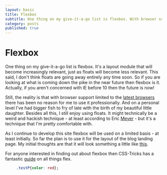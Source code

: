 ```yaml
---
layout: basic
title: Flexbox
subtitle: One thing on my give-it-a-go list is flexbox. With browser support limited to the <a href="http://caniuse.com/#feat=flexbox" >latest browsers</a> there has been no reason for me to use it professionally. And on a personal level I've had bigger fish to fry of late with the birth of my beautiful little daughter. Besides all this, I still enjoy using floats. It might technically be a weird and hackish technique - at least according to Eric <a href="http://shoptalkshow.com/episodes/161-with-eric-meyer/" >Meyer</a> - but it's something I'm pretty comfortable with.
category: posts
published: true
---
```


# Flexbox

One thing on my give-it-a-go list is flexbox. It's a layout module that will become increasingly relevant, just as floats will become less relevant. This said, I don't think floats are going away entirely any time soon. So if you are looking at what is coming down the pike in the near future then flexbox is it. Actually, if you aren't concerned with IE before 10 then the future is now!

Still, the reality is that with browser support limited to the <a href="http://caniuse.com/#feat=flexbox" >latest browsers</a> there has been no reason for me to use it professionally. And on a personal level I've had bigger fish to fry of late with the birth of my beautiful little daughter. Besides all this, I still enjoy using floats. It might technically be a weird and hackish technique - at least according to Eric <a href="http://shoptalkshow.com/episodes/161-with-eric-meyer/" >Meyer</a> - but it's a technique that I'm pretty comfortable with.

As I continue to develop this site flexbox will be used on a limited basis - at least initially. So far the plan is to use it for the layout of the blog landing page. My initial thoughts are that it will look something a little like <a href="http://codepen.io/anon/pen/QbwVor" >this</a>.

For anyone interested in finding out about flexbox then CSS-Tricks has a fantastic <a href="https://css-tricks.com/snippets/css/a-guide-to-flexbox/">guide</a> on all things flex.

   ```css    
        .testP{color: red};
   ```
